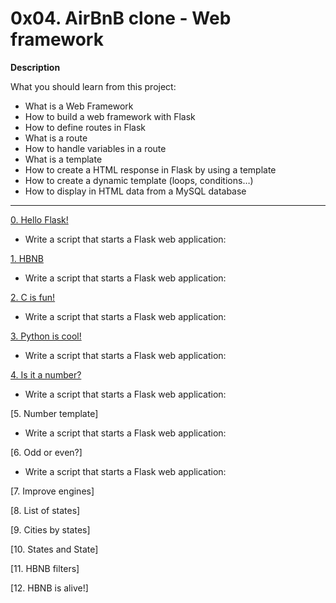 0x04. AirBnB clone - Web framework
=======

**Description**

What you should learn from this project:

- What is a Web Framework
- How to build a web framework with Flask
- How to define routes in Flask
- What is a route
- How to handle variables in a route
- What is a template
- How to create a HTML response in Flask by using a template
- How to create a dynamic template (loops, conditions…)
- How to display in HTML data from a MySQL database

_________________________________________________________________________________________________________________________________________________________________________

[0. Hello Flask!](https://github.com/AbiollaghJames/AirBnB_clone_v2/blob/master/web_flask/0-hello_route.py)

- Write a script that starts a Flask web application:

[1. HBNB](https://github.com/AbiollaghJames/AirBnB_clone_v2/blob/master/web_flask/1-hbnb_route.py)

- Write a script that starts a Flask web application:

[2. C is fun!](https://github.com/AbiollaghJames/AirBnB_clone_v2/blob/master/web_flask/2-c_route.py)

- Write a script that starts a Flask web application:

[3. Python is cool!](https://github.com/AbiollaghJames/AirBnB_clone_v2/blob/master/web_flask/3-python_route.py)

- Write a script that starts a Flask web application:

[4. Is it a number?](https://github.com/AbiollaghJames/AirBnB_clone_v2/blob/master/web_flask/4-number_route.py)

- Write a script that starts a Flask web application:

[5. Number template]

- Write a script that starts a Flask web application:

[6. Odd or even?]

- Write a script that starts a Flask web application:

[7. Improve engines]

[8. List of states]

[9. Cities by states]

[10. States and State]

[11. HBNB filters]

[12. HBNB is alive!]
